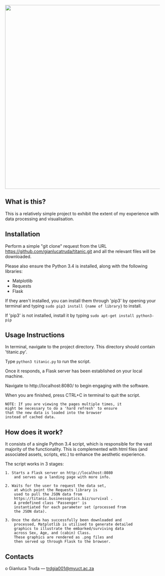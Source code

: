 <p align="center">
  <img src="https://gianlucatruda.files.wordpress.com/2016/10/03_survivorsbyage1.png" width="600"/>
</p>	


What is this?
-----------
  This is a relatively simple project to exhibit the extent of my experience 
  with data processing and visualisation.


Installation
------------
  Perform a simple "git clone" request from the URL
  https://github.com/gianlucatruda/titanic.git
  and all the relevant files will be downloaded.

  Please also ensure the Python 3.4 is installed,
  along with the following libraries:

  * Matplotlib
  * Requests
  * Flask

  If they aren't installed, you can install them through 'pip3'
  by opening your terminal and typing
    ```sudo pip3 install {name of library}```
  to install. 

  If 'pip3' is not installed, install it by typing
    ```sudo apt-get install python3-pip```

Usage Instructions
-----------------------------

  In terminal, navigate to the project directory.
  This directory should contain 'titanic.py'.

  Type
    ```python3 titanic.py```
  to run the script.

  Once it responds, a Flask server has been established
  on your local machine.

  Navigate to http://localhost:8080/
  to begin engaging with the software.

  When you are finished, press CTRL+C in terminal
  to quit the script.

    NOTE: If you are viewing the pages multiple times, it
    might be necessary to do a 'hard refresh' to ensure
    that the new data is loaded into the browser
    instead of cached data. 


How does it work?
-----------
  It consists of a single Python 3.4 script, which is responsible for
  the vast majority of the functionality. This is complemented with
  html files (and associated assets, scripts, etc.) to enhance the
  aesthetic experience.

  The script works in 3 stages:

  	1. Starts a Flask server on http://localhost:8080
  		and serves up a landing page with more info.

  	2. Waits for the user to request the data set,
  		at which point the Requests library is 
  		used to pull the JSON data from 
  		https://titanic.businessoptics.biz/survival .
  		A predefined class 'Passenger' is
  		instantiated for each parameter set (processed from
  		the JSON data).

  	3. Once the data has successfully been downloaded and
  		processed, Matplotlib is utilised to generate detailed 
  		graphics to illustrate the embarked/surviving data
  		across Sex, Age, and (cabin) Class. 
  		These graphics are rendered as .png files and 
  		then served up through Flask to the browser.

  Contacts
  --------

  o Gianluca Truda — trdgia001@myuct.ac.za


